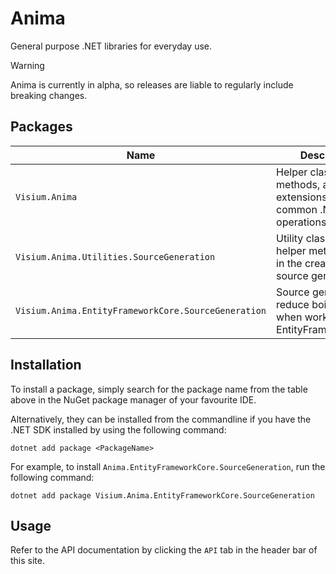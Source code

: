 ﻿---
_layout: landing
---

# Anima

General purpose .NET libraries for everyday use.

> [!WARNING]  
> Anima is currently in alpha, so releases are liable to regularly include breaking changes.

## Packages

| Name                                                | Description                                                                     |
|-----------------------------------------------------|---------------------------------------------------------------------------------|
| `Visium.Anima`                                      | Helper classes, types, methods, and extensions for common .NET operations.      |
| `Visium.Anima.Utilities.SourceGeneration`           | Utility classes and helper methods to aid in the creation of source generators. |
| `Visium.Anima.EntityFrameworkCore.SourceGeneration` | Source generators to reduce boilerplate when working with EntityFrameworkCore.  |

## Installation

To install a package, simply search for the package name from the table above in the NuGet package manager of your
favourite IDE.

Alternatively, they can be installed from the commandline if you have the .NET SDK installed by using the following
command:
```
dotnet add package <PackageName>
```

For example, to install `Anima.EntityFrameworkCore.SourceGeneration`, run the following command:

```
dotnet add package Visium.Anima.EntityFrameworkCore.SourceGeneration
```

## Usage

Refer to the API documentation by clicking the `API` tab in the header bar of this site.